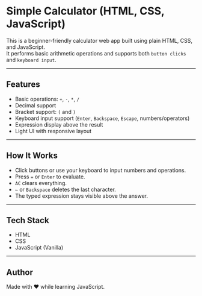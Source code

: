 # Simple Calculator (HTML, CSS, JavaScript)

This is a beginner-friendly calculator web app built using plain HTML, CSS, and JavaScript.  
It performs basic arithmetic operations and supports both `button clicks` and   `keyboard input`.

---

## Features

- Basic operations: `+`, `-`, `*`, `/`
- Decimal support
- Bracket support: `(` and `)`
- Keyboard input support (`Enter`, `Backspace`, `Escape`, numbers/operators)
- Expression display above the result
- Light UI with responsive layout

---

## How It Works

- Click buttons or use your keyboard to input numbers and operations.
- Press `=` or `Enter` to evaluate.
- `AC` clears everything.
- `←` or `Backspace` deletes the last character.
- The typed expression stays visible above the answer.

---
## Tech Stack

- HTML
- CSS
- JavaScript (Vanilla)
---
## Author

Made with ❤️ while learning JavaScript.



